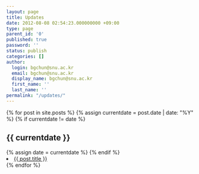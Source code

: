 ```yaml
---
layout: page
title: Updates
date: 2012-08-08 02:54:23.000000000 +09:00
type: page
parent_id: '0'
published: true
password: ''
status: publish
categories: []
author:
  login: bgchun@snu.ac.kr
  email: bgchun@snu.ac.kr
  display_name: bgchun@snu.ac.kr
  first_name: ''
  last_name: ''
permalink: "/updates/"
---
```


<div>
{% for post in site.posts %}
  {% assign currentdate = post.date | date: "%Y" %}
  {% if currentdate != date %}
    <h2 id="y{{currentdate}}">{{ currentdate }}</h2>
    {% assign date = currentdate %}
  {% endif %}
    <li><a href="{{ post.url }}">{{ post.title }}</a></li>
{% endfor %}
</div>
